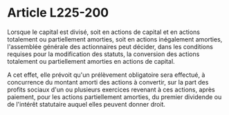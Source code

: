 # Article L225-200

Lorsque le capital est divisé, soit en actions de capital et en actions totalement ou partiellement amorties, soit en actions inégalement amorties, l'assemblée générale des actionnaires peut décider, dans les conditions requises pour la modification des statuts, la conversion des actions totalement ou partiellement amorties en actions de capital.

A cet effet, elle prévoit qu'un prélèvement obligatoire sera effectué, à concurrence du montant amorti des actions à convertir, sur la part des profits sociaux d'un ou plusieurs exercices revenant à ces actions, après paiement, pour les actions partiellement amorties, du premier dividende ou de l'intérêt statutaire auquel elles peuvent donner droit.
